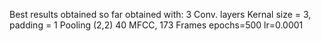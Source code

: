 Best results obtained so far obtained with:
3 Conv. layers
Kernal size = 3, padding = 1
Pooling (2,2)
40 MFCC, 173 Frames
epochs=500
lr=0.0001

